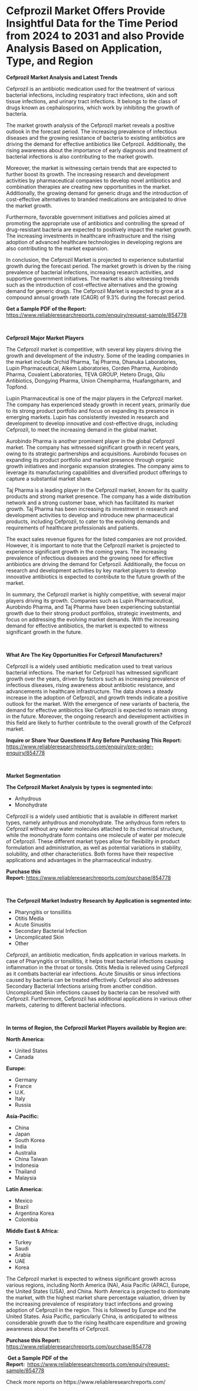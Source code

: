 <p><h1>Cefprozil Market Offers Provide Insightful Data for the Time Period from 2024 to 2031 and also Provide Analysis Based on Application, Type, and Region</h1></p><p><strong>Cefprozil Market Analysis and Latest Trends</strong></p>
<p><p>Cefprozil is an antibiotic medication used for the treatment of various bacterial infections, including respiratory tract infections, skin and soft tissue infections, and urinary tract infections. It belongs to the class of drugs known as cephalosporins, which work by inhibiting the growth of bacteria.</p><p>The market growth analysis of the Cefprozil market reveals a positive outlook in the forecast period. The increasing prevalence of infectious diseases and the growing resistance of bacteria to existing antibiotics are driving the demand for effective antibiotics like Cefprozil. Additionally, the rising awareness about the importance of early diagnosis and treatment of bacterial infections is also contributing to the market growth.</p><p>Moreover, the market is witnessing certain trends that are expected to further boost its growth. The increasing research and development activities by pharmaceutical companies to develop novel antibiotics and combination therapies are creating new opportunities in the market. Additionally, the growing demand for generic drugs and the introduction of cost-effective alternatives to branded medications are anticipated to drive the market growth.</p><p>Furthermore, favorable government initiatives and policies aimed at promoting the appropriate use of antibiotics and controlling the spread of drug-resistant bacteria are expected to positively impact the market growth. The increasing investments in healthcare infrastructure and the rising adoption of advanced healthcare technologies in developing regions are also contributing to the market expansion.</p><p>In conclusion, the Cefprozil Market is projected to experience substantial growth during the forecast period. The market growth is driven by the rising prevalence of bacterial infections, increasing research activities, and supportive government initiatives. The market is also witnessing trends such as the introduction of cost-effective alternatives and the growing demand for generic drugs. The Cefprozil Market is expected to grow at a compound annual growth rate (CAGR) of 9.3% during the forecast period.</p></p>
<p><strong>Get a Sample PDF of the Report:&nbsp;</strong> <a href="https://www.reliableresearchreports.com/enquiry/request-sample/854778">https://www.reliableresearchreports.com/enquiry/request-sample/854778</a></p>
<p>&nbsp;</p>
<p><strong>Cefprozil Major Market Players</strong></p>
<p><p>The Cefprozil market is competitive, with several key players driving the growth and development of the industry. Some of the leading companies in the market include Orchid Pharma, Taj Pharma, Dhanuka Laboratories, Lupin Pharmaceutical, Alkem Laboratories, Corden Pharma, Aurobindo Pharma, Covalent Laboratories, TEVA GROUP, Hetero Drugs, Qilu Antibiotics, Dongying Pharma, Union Chempharma, Huafangpharm, and Topfond.</p><p>Lupin Pharmaceutical is one of the major players in the Cefprozil market. The company has experienced steady growth in recent years, primarily due to its strong product portfolio and focus on expanding its presence in emerging markets. Lupin has consistently invested in research and development to develop innovative and cost-effective drugs, including Cefprozil, to meet the increasing demand in the global market.</p><p>Aurobindo Pharma is another prominent player in the global Cefprozil market. The company has witnessed significant growth in recent years, owing to its strategic partnerships and acquisitions. Aurobindo focuses on expanding its product portfolio and market presence through organic growth initiatives and inorganic expansion strategies. The company aims to leverage its manufacturing capabilities and diversified product offerings to capture a substantial market share.</p><p>Taj Pharma is a leading player in the Cefprozil market, known for its quality products and strong market presence. The company has a wide distribution network and a strong customer base, which has facilitated its market growth. Taj Pharma has been increasing its investment in research and development activities to develop and introduce new pharmaceutical products, including Cefprozil, to cater to the evolving demands and requirements of healthcare professionals and patients.</p><p>The exact sales revenue figures for the listed companies are not provided. However, it is important to note that the Cefprozil market is projected to experience significant growth in the coming years. The increasing prevalence of infectious diseases and the growing need for effective antibiotics are driving the demand for Cefprozil. Additionally, the focus on research and development activities by key market players to develop innovative antibiotics is expected to contribute to the future growth of the market.</p><p>In summary, the Cefprozil market is highly competitive, with several major players driving its growth. Companies such as Lupin Pharmaceutical, Aurobindo Pharma, and Taj Pharma have been experiencing substantial growth due to their strong product portfolios, strategic investments, and focus on addressing the evolving market demands. With the increasing demand for effective antibiotics, the market is expected to witness significant growth in the future.</p></p>
<p>&nbsp;</p>
<p><strong>What Are The Key Opportunities For Cefprozil Manufacturers?</strong></p>
<p><p>Cefprozil is a widely used antibiotic medication used to treat various bacterial infections. The market for Cefprozil has witnessed significant growth over the years, driven by factors such as increasing prevalence of infectious diseases, rising awareness about antibiotic resistance, and advancements in healthcare infrastructure. The data shows a steady increase in the adoption of Cefprozil, and growth trends indicate a positive outlook for the market. With the emergence of new variants of bacteria, the demand for effective antibiotics like Cefprozil is expected to remain strong in the future. Moreover, the ongoing research and development activities in this field are likely to further contribute to the overall growth of the Cefprozil market.</p></p>
<p><strong>Inquire or Share Your Questions If Any Before Purchasing This Report:</strong> <a href="https://www.reliableresearchreports.com/enquiry/pre-order-enquiry/854778">https://www.reliableresearchreports.com/enquiry/pre-order-enquiry/854778</a></p>
<p>&nbsp;</p>
<p><strong>Market Segmentation</strong></p>
<p><strong>The Cefprozil Market Analysis by types is segmented into:</strong></p>
<p><ul><li>Anhydrous</li><li>Monohydrate</li></ul></p>
<p><p>Cefprozil is a widely used antibiotic that is available in different market types, namely anhydrous and monohydrate. The anhydrous form refers to Cefprozil without any water molecules attached to its chemical structure, while the monohydrate form contains one molecule of water per molecule of Cefprozil. These different market types allow for flexibility in product formulation and administration, as well as potential variations in stability, solubility, and other characteristics. Both forms have their respective applications and advantages in the pharmaceutical industry.</p></p>
<p><strong>Purchase this Report:&nbsp;</strong><a href="https://www.reliableresearchreports.com/purchase/854778">https://www.reliableresearchreports.com/purchase/854778</a></p>
<p>&nbsp;</p>
<p><strong>The Cefprozil Market Industry Research by Application is segmented into:</strong></p>
<p><ul><li>Pharyngitis or tonsillitis</li><li>Otitis Media</li><li>Acute Sinusitis</li><li>Secondary Bacterial Infection</li><li>Uncomplicated Skin</li><li>Other</li></ul></p>
<p><p>Cefprozil, an antibiotic medication, finds application in various markets. In case of Pharyngitis or tonsillitis, it helps treat bacterial infections causing inflammation in the throat or tonsils. Otitis Media is relieved using Cefprozil as it combats bacterial ear infections. Acute Sinusitis or sinus infections caused by bacteria can be treated effectively. Cefprozil also addresses Secondary Bacterial Infections arising from another condition. Uncomplicated Skin infections caused by bacteria can be resolved with Cefprozil. Furthermore, Cefprozil has additional applications in various other markets, catering to different bacterial infections.</p></p>
<p>&nbsp;</p>
<p><strong>In terms of Region, the Cefprozil Market Players available by Region are:</strong></p>
<p>
    <p> <strong> North America: </strong>
        <ul>
            <li>United States</li>
            <li>Canada</li>
        </ul>
        </p> 
    <p> <strong> Europe: </strong>
        <ul>
            <li>Germany</li>
            <li>France</li>
            <li>U.K.</li>
            <li>Italy</li>
            <li>Russia</li>
        </ul>
        </p> 
    <p> <strong> Asia-Pacific: </strong>
        <ul>
            <li>China</li>
            <li>Japan</li>
            <li>South Korea</li>
            <li>India</li>
            <li>Australia</li>
            <li>China Taiwan</li>
            <li>Indonesia</li>
            <li>Thailand</li>
            <li>Malaysia</li>
        </ul>
        </p> 
    <p> <strong> Latin America: </strong>
        <ul>
            <li>Mexico</li>
            <li>Brazil</li>
            <li>Argentina Korea</li>
            <li>Colombia</li>
        </ul>
        </p> 
    <p> <strong> Middle East & Africa: </strong>
        <ul>
            <li>Turkey</li>
            <li>Saudi</li>
            <li>Arabia</li>
            <li>UAE</li>
            <li>Korea</li>
        </ul>
    </p>
    </p>
<p><p>The Cefprozil market is expected to witness significant growth across various regions, including North America (NA), Asia Pacific (APAC), Europe, the United States (USA), and China. North America is projected to dominate the market, with the highest market share percentage valuation, driven by the increasing prevalence of respiratory tract infections and growing adoption of Cefprozil in the region. This is followed by Europe and the United States. Asia Pacific, particularly China, is anticipated to witness considerable growth due to the rising healthcare expenditure and growing awareness about the benefits of Cefprozil.</p></p>
<p><strong>Purchase this Report: </strong><a href="https://www.reliableresearchreports.com/purchase/854778">https://www.reliableresearchreports.com/purchase/854778</a></p>
<p>&nbsp;<strong>Get a Sample PDF of the Report:&nbsp;&nbsp;</strong><a href="https://www.reliableresearchreports.com/enquiry/request-sample/854778">https://www.reliableresearchreports.com/enquiry/request-sample/854778</a></p>
<p><strong></strong></p>
<p>Check more reports on https://www.reliableresearchreports.com/</p>